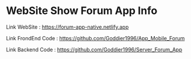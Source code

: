 # WebSite Show Forum App Info

Link WebSite : https://forum-app-native.netlify.app

Link FrondEnd Code : https://github.com/Goddier1996/App_Mobile_Forum

Link Backend Code : https://github.com/Goddier1996/Server_Forum_App
 
  
  
  
